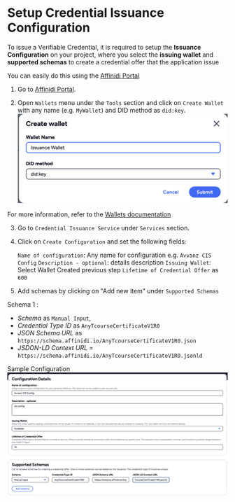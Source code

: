 # Setup Credential Issuance Configuration

To issue a Verifiable Credential, it is required to setup the **Issuance Configuration** on your project, where you select the **issuing wallet** and **supported schemas** to create a credential offer that the application issue

You can easily do this using the [Affinidi Portal](https://portal.affinidi.com)

1. Go to [Affinidi Portal](https://portal.affinidi.com).

2. Open `Wallets` menu under the `Tools` section and click on `Create Wallet` with any name (e.g. `MyWallet`) and DID method as `did:key`.
   ![alt text](./cis-image/wallet-create.png)

For more information, refer to the [Wallets documentation](https://docs.affinidi.com/dev-tools/wallets)

3. Go to `Credential Issuance Service` under `Services` section.

4. Click on `Create Configuration` and set the following fields:

   `Name of configuration`: Any name for configuration e.g. `Avvanz CIS Config`
   `Description - optional`: details description
   `Issuing Wallet`: Select Wallet Created previous step
   `Lifetime of Credential Offer` as `600`

5. Add schemas by clicking on "Add new item" under `Supported Schemas`

Schema 1 :

- _Schema_ as `Manual Input`,
- _Credential Type ID_ as `AnyTcourseCertificateV1R0`
- _JSON Schema URL_ as `https://schema.affinidi.io/AnyTcourseCertificateV1R0.json`
- _JSDON-LD Context URL_ = `https://schema.affinidi.io/AnyTcourseCertificateV1R0.jsonld`

Sample Configuration
![alt text](./cis-image/cis-config.png)

